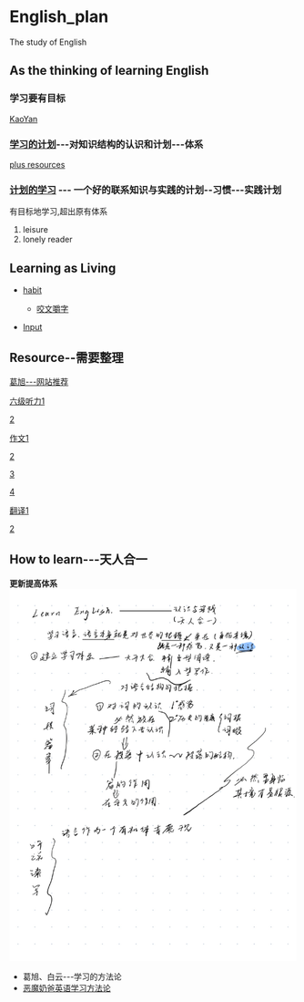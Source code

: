 # English_plan
The study of English

## As the thinking of learning English
### 学习要有目标
[KaoYan](./Plans/exam-oriented/aiming-for-exam.md)


### [学习的计划](./Structed%20learning/summary.md)---对知识结构的认识和计划---体系
[plus resources](./Structed%20learning/resources.md)
### [计划的学习](./Plans/plans-for-learning.md) --- 一个好的联系知识与实践的计划--习惯---实践计划
有目标地学习,超出原有体系

1. leisure
2. lonely reader

## Learning as Living
* [habit](./learning_as_living/habit.md)
    * [咬文嚼字](./learning_as_living/word-eating.md)

* [Input](./learning_as_living/input_a_lot.md)
## Resource--需要整理
[葛旭---网站推荐](https://www.bilibili.com/video/BV17Q4y1C72Q)

[六级听力1](https://www.bilibili.com/video/BV1Mw4m117uV/)

[2](https://www.bilibili.com/video/BV1cr4y1c7nZ?)


[作文1](https://www.bilibili.com/video/BV1LU4y1T7JR/)

[2](https://www.bilibili.com/video/BV1sfJwzJEZH/)

[3](https://www.bilibili.com/video/BV1DWM7zuE7K/)

[4](https://www.bilibili.com/video/BV1Pt7UzgEBv/)

[翻译1](https://www.bilibili.com/video/BV1Gw4m1X7db/?share_source=copy_web&vd_source=c0f224789c5516d8576f3dd9deb8b8df)

[2](https://www.bilibili.com/video/BV11T4y197gV/)

## How to learn---天人合一
**更新提高体系**
![page12](./pictures/Page12.jpg)

* 葛旭、白云---学习的方法论
* [恶魔奶爸英语学习方法论](https://www.bilibili.com/video/BV1M4411u75G)
